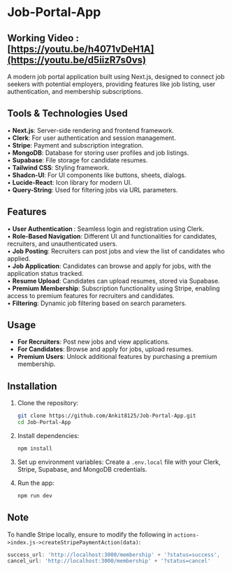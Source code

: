 # Job-Portal-App
## Working Video : [https://youtu.be/h4071vDeH1A](https://youtu.be/d5iizR7s0vs)
A modern job portal application built using Next.js, designed to connect job seekers with potential employers, providing features like job listing, user authentication, and membership subscriptions.

## Tools & Technologies Used
• **Next.js**: Server-side rendering and frontend framework. <br>
• **Clerk**: For user authentication and session management.<br>
• **Stripe**: Payment and subscription integration.<br>
• **MongoDB**: Database for storing user profiles and job listings.<br>
• **Supabase**: File storage for candidate resumes.<br>
• **Tailwind CSS**: Styling framework.<br>
• **Shadcn-UI**: For UI components like buttons, sheets, dialogs.<br>
• **Lucide-React**: Icon library for modern UI.<br>
• **Query-String**: Used for filtering jobs via URL parameters.<br>

## Features
• <strong>User Authentication </strong>: Seamless login and registration using Clerk.<br>
• <strong>Role-Based Navigation</strong>: Different UI and functionalities for candidates, recruiters, and unauthenticated users.<br>
• <strong>Job Posting</strong>: Recruiters can post jobs and view the list of candidates who applied.<br>
• <strong>Job Application</strong>: Candidates can browse and apply for jobs, with the application status tracked.<br>
• <strong>Resume Upload</strong>: Candidates can upload resumes, stored via Supabase.<br>
• <strong>Premium Membership</strong>: Subscription functionality using Stripe, enabling access to premium features for recruiters and candidates.<br>
• <strong>Filtering</strong>: Dynamic job filtering based on search parameters.<br>

## Usage
- **For Recruiters**: Post new jobs and view applications.
- **For Candidates**: Browse and apply for jobs, upload resumes.
- **Premium Users**: Unlock additional features by purchasing a premium membership.

## Installation
1. Clone the repository:
    ```bash
    git clone https://github.com/Ankit8125/Job-Portal-App.git
    cd Job-Portal-App
    ```
2. Install dependencies:
    ```bash
    npm install
    ```
3. Set up environment variables:
    Create a `.env.local` file with your Clerk, Stripe, Supabase, and MongoDB credentials.

4. Run the app:
    ```bash
    npm run dev
    ```

## Note
To handle Stripe locally, ensure to modify the following in `actions->index.js->createStripePaymentAction(data)`:
```javascript
success_url: 'http://localhost:3000/membership' + '?status=success',
cancel_url: 'http://localhost:3000/membership' + '?status=cancel'
